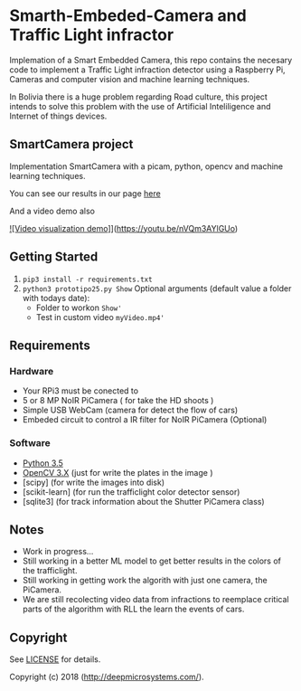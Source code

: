 # Smarth-Embeded-Camera and Traffic Light infractor
Implemation of a Smart Embedded Camera, this repo contains the necesary code to 
implement a Traffic Light infraction detector using a Raspberry Pi, Cameras and 
computer vision  and machine learning techniques.

In Bolivia there is a huge problem regarding Road culture, this project intends to solve this problem with the use of Artificial Inteliligence and Internet of things devices.

## SmartCamera project

Implementation SmartCamera with a picam, python, opencv and machine learning techniques.


You can see our results in our page [here](http://deepmicrosystems.com/)

And a video demo also 

[![Video visualization demo]](https://github.com/AlvaroRQ/prototipo/demo/demo.gif)](https://youtu.be/nVQm3AYlGUo)

## Getting Started
1. `pip3 install -r requirements.txt`
2. `python3 prototipo25.py Show` 
    Optional arguments (default value a folder with todays date):
    * Folder to workon `Show'`
    * Test in custom video `myVideo.mp4'`

## Requirements
### Hardware 
- Your RPi3 must be conected to
- 5 or 8 MP NoIR PiCamera ( for take the HD shoots )
- Simple USB WebCam (camera for detect the flow of cars)
- Embeded circuit to control a IR filter for NoIR PiCamera (Optional)

### Software
- [Python 3.5](https://www.continuum.io/downloads)
- [OpenCV 3.X](http://opencv.org/) (just for write the plates in the image )
- [scipy] (for write the images into disk)
- [scikit-learn] (for run the trafficlight color detector sensor)
- [sqlite3] (for track information about the Shutter PiCamera class)


## Notes
- Work in progress...
- Still working in a better ML model to get better results in the colors of the trafficlight.
- Still working in getting work the algorith with just one camera, the PiCamera.
- We are still recolecting video data from infractions to reemplace critical parts of the algorithm with RLL the learn the events of cars.

## Copyright
See [LICENSE](LICENSE) for details.

Copyright (c) 2018 (http://deepmicrosystems.com/).


